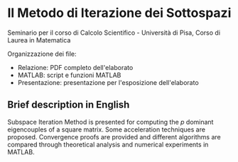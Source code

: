 # Il Metodo di Iterazione dei Sottospazi
Seminario per il corso di Calcolo Scientifico - Università di Pisa, Corso di Laurea in Matematica

Organizzazione dei file:
  - Relazione: PDF completo dell'elaborato
  - MATLAB: script e funzioni MATLAB
  - Presentazione: presentazione per l'esposizione dell'elaborato
 
## Brief description in English
Subspace Iteration Method is presented for computing the *p* dominant eigencouples of a square matrix. Some acceleration techniques are proposed. Convergence proofs are provided and different algorithms are compared through theoretical analysis and numerical experiments in MATLAB.
